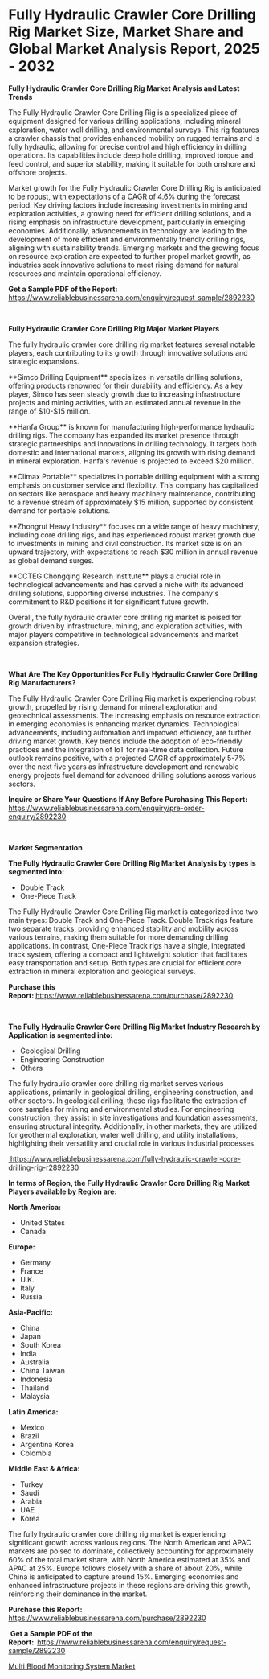 <p><h1>Fully Hydraulic Crawler Core Drilling Rig Market Size, Market Share and Global Market Analysis Report, 2025 - 2032</h1></p><p><strong>Fully Hydraulic Crawler Core Drilling Rig Market Analysis and Latest Trends</strong></p>
<p><p>The Fully Hydraulic Crawler Core Drilling Rig is a specialized piece of equipment designed for various drilling applications, including mineral exploration, water well drilling, and environmental surveys. This rig features a crawler chassis that provides enhanced mobility on rugged terrains and is fully hydraulic, allowing for precise control and high efficiency in drilling operations. Its capabilities include deep hole drilling, improved torque and feed control, and superior stability, making it suitable for both onshore and offshore projects.</p><p>Market growth for the Fully Hydraulic Crawler Core Drilling Rig is anticipated to be robust, with expectations of a CAGR of 4.6% during the forecast period. Key driving factors include increasing investments in mining and exploration activities, a growing need for efficient drilling solutions, and a rising emphasis on infrastructure development, particularly in emerging economies. Additionally, advancements in technology are leading to the development of more efficient and environmentally friendly drilling rigs, aligning with sustainability trends. Emerging markets and the growing focus on resource exploration are expected to further propel market growth, as industries seek innovative solutions to meet rising demand for natural resources and maintain operational efficiency.</p></p>
<p><strong>Get a Sample PDF of the Report:&nbsp;</strong> <a href="https://www.reliablebusinessarena.com/enquiry/request-sample/2892230?utm_campaign=1841&utm_medium=2&utm_source=Github&utm_content=ia&utm_term=15032025&utm_id=fully-hydraulic-crawler-core-drilling-rig">https://www.reliablebusinessarena.com/enquiry/request-sample/2892230</a></p>
<p>&nbsp;</p>
<p><strong>Fully Hydraulic Crawler Core Drilling Rig Major Market Players</strong></p>
<p><p>The fully hydraulic crawler core drilling rig market features several notable players, each contributing to its growth through innovative solutions and strategic expansions. </p><p>**Simco Drilling Equipment** specializes in versatile drilling solutions, offering products renowned for their durability and efficiency. As a key player, Simco has seen steady growth due to increasing infrastructure projects and mining activities, with an estimated annual revenue in the range of $10-$15 million.</p><p>**Hanfa Group** is known for manufacturing high-performance hydraulic drilling rigs. The company has expanded its market presence through strategic partnerships and innovations in drilling technology. It targets both domestic and international markets, aligning its growth with rising demand in mineral exploration. Hanfa's revenue is projected to exceed $20 million.</p><p>**Climax Portable** specializes in portable drilling equipment with a strong emphasis on customer service and flexibility. This company has capitalized on sectors like aerospace and heavy machinery maintenance, contributing to a revenue stream of approximately $15 million, supported by consistent demand for portable solutions.</p><p>**Zhongrui Heavy Industry** focuses on a wide range of heavy machinery, including core drilling rigs, and has experienced robust market growth due to investments in mining and civil construction. Its market size is on an upward trajectory, with expectations to reach $30 million in annual revenue as global demand surges.</p><p>**CCTEG Chongqing Research Institute** plays a crucial role in technological advancements and has carved a niche with its advanced drilling solutions, supporting diverse industries. The company's commitment to R&D positions it for significant future growth.</p><p>Overall, the fully hydraulic crawler core drilling rig market is poised for growth driven by infrastructure, mining, and exploration activities, with major players competitive in technological advancements and market expansion strategies.</p></p>
<p>&nbsp;</p>
<p><strong>What Are The Key Opportunities For Fully Hydraulic Crawler Core Drilling Rig Manufacturers?</strong></p>
<p><p>The Fully Hydraulic Crawler Core Drilling Rig market is experiencing robust growth, propelled by rising demand for mineral exploration and geotechnical assessments. The increasing emphasis on resource extraction in emerging economies is enhancing market dynamics. Technological advancements, including automation and improved efficiency, are further driving market growth. Key trends include the adoption of eco-friendly practices and the integration of IoT for real-time data collection. Future outlook remains positive, with a projected CAGR of approximately 5-7% over the next five years as infrastructure development and renewable energy projects fuel demand for advanced drilling solutions across various sectors.</p></p>
<p><strong>Inquire or Share Your Questions If Any Before Purchasing This Report:</strong> <a href="https://www.reliablebusinessarena.com/enquiry/pre-order-enquiry/2892230?utm_campaign=1841&utm_medium=2&utm_source=Github&utm_content=ia&utm_term=15032025&utm_id=fully-hydraulic-crawler-core-drilling-rig">https://www.reliablebusinessarena.com/enquiry/pre-order-enquiry/2892230</a></p>
<p>&nbsp;</p>
<p><strong>Market Segmentation</strong></p>
<p><strong>The Fully Hydraulic Crawler Core Drilling Rig Market Analysis by types is segmented into:</strong></p>
<p><ul><li>Double Track</li><li>One-Piece Track</li></ul></p>
<p><p>The Fully Hydraulic Crawler Core Drilling Rig market is categorized into two main types: Double Track and One-Piece Track. Double Track rigs feature two separate tracks, providing enhanced stability and mobility across various terrains, making them suitable for more demanding drilling applications. In contrast, One-Piece Track rigs have a single, integrated track system, offering a compact and lightweight solution that facilitates easy transportation and setup. Both types are crucial for efficient core extraction in mineral exploration and geological surveys.</p></p>
<p><strong>Purchase this Report:&nbsp;</strong><a href="https://www.reliablebusinessarena.com/purchase/2892230?utm_campaign=1841&utm_medium=2&utm_source=Github&utm_content=ia&utm_term=15032025&utm_id=fully-hydraulic-crawler-core-drilling-rig">https://www.reliablebusinessarena.com/purchase/2892230</a></p>
<p>&nbsp;</p>
<p><strong>The Fully Hydraulic Crawler Core Drilling Rig Market Industry Research by Application is segmented into:</strong></p>
<p><ul><li>Geological Drilling</li><li>Engineering Construction</li><li>Others</li></ul></p>
<p><p>The fully hydraulic crawler core drilling rig market serves various applications, primarily in geological drilling, engineering construction, and other sectors. In geological drilling, these rigs facilitate the extraction of core samples for mining and environmental studies. For engineering construction, they assist in site investigations and foundation assessments, ensuring structural integrity. Additionally, in other markets, they are utilized for geothermal exploration, water well drilling, and utility installations, highlighting their versatility and crucial role in various industrial processes.</p></p>
<p><a href="https://www.reliablebusinessarena.com/fully-hydraulic-crawler-core-drilling-rig-r2892230?utm_campaign=1841&utm_medium=2&utm_source=Github&utm_content=ia&utm_term=15032025&utm_id=fully-hydraulic-crawler-core-drilling-rig">&nbsp;https://www.reliablebusinessarena.com/fully-hydraulic-crawler-core-drilling-rig-r2892230</a></p>
<p><strong>In terms of Region, the Fully Hydraulic Crawler Core Drilling Rig Market Players available by Region are:</strong></p>
<p>
    <p> <strong> North America: </strong>
        <ul>
            <li>United States</li>
            <li>Canada</li>
        </ul>
        </p> 
    <p> <strong> Europe: </strong>
        <ul>
            <li>Germany</li>
            <li>France</li>
            <li>U.K.</li>
            <li>Italy</li>
            <li>Russia</li>
        </ul>
        </p> 
    <p> <strong> Asia-Pacific: </strong>
        <ul>
            <li>China</li>
            <li>Japan</li>
            <li>South Korea</li>
            <li>India</li>
            <li>Australia</li>
            <li>China Taiwan</li>
            <li>Indonesia</li>
            <li>Thailand</li>
            <li>Malaysia</li>
        </ul>
        </p> 
    <p> <strong> Latin America: </strong>
        <ul>
            <li>Mexico</li>
            <li>Brazil</li>
            <li>Argentina Korea</li>
            <li>Colombia</li>
        </ul>
        </p> 
    <p> <strong> Middle East & Africa: </strong>
        <ul>
            <li>Turkey</li>
            <li>Saudi</li>
            <li>Arabia</li>
            <li>UAE</li>
            <li>Korea</li>
        </ul>
    </p>
    </p>
<p><p>The fully hydraulic crawler core drilling rig market is experiencing significant growth across various regions. The North American and APAC markets are poised to dominate, collectively accounting for approximately 60% of the total market share, with North America estimated at 35% and APAC at 25%. Europe follows closely with a share of about 20%, while China is anticipated to capture around 15%. Emerging economies and enhanced infrastructure projects in these regions are driving this growth, reinforcing their dominance in the market.</p></p>
<p><strong>Purchase this Report: </strong><a href="https://www.reliablebusinessarena.com/purchase/2892230?utm_campaign=1841&utm_medium=2&utm_source=Github&utm_content=ia&utm_term=15032025&utm_id=fully-hydraulic-crawler-core-drilling-rig">https://www.reliablebusinessarena.com/purchase/2892230</a></p>
<p>&nbsp;<strong>Get a Sample PDF of the Report:&nbsp;&nbsp;</strong><a href="https://www.reliablebusinessarena.com/enquiry/request-sample/2892230?utm_campaign=1841&utm_medium=2&utm_source=Github&utm_content=ia&utm_term=15032025&utm_id=fully-hydraulic-crawler-core-drilling-rig">https://www.reliablebusinessarena.com/enquiry/request-sample/2892230</a></p>
<p><strong></strong></p>
<p><p><a href="https://github.com/julyju69/Market-Research-Report-List-6/blob/main/multi-blood-monitoring-system-market.md?utm_campaign=1841&utm_medium=2&utm_source=Github&utm_content=ia&utm_term=15032025&utm_id=fully-hydraulic-crawler-core-drilling-rig">Multi Blood Monitoring System Market</a></p></p>